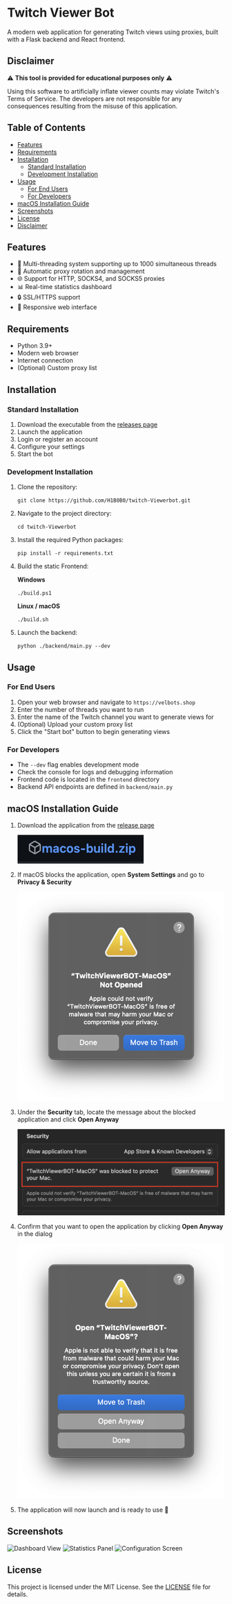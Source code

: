 # Twitch Viewer Bot

A modern web application for generating Twitch views using proxies, built with a Flask backend and React frontend.

## Disclaimer

⚠️ **This tool is provided for educational purposes only** ⚠️

Using this software to artificially inflate viewer counts may violate Twitch's Terms of Service. The developers are not responsible for any consequences resulting from the misuse of this application.

## Table of Contents

- [Features](#features)
- [Requirements](#requirements)
- [Installation](#installation)
  - [Standard Installation](#standard-installation)
  - [Development Installation](#development-installation)
- [Usage](#usage)
  - [For End Users](#for-end-users)
  - [For Developers](#for-developers)
- [macOS Installation Guide](#macos-installation-guide)
- [Screenshots](#screenshots)
- [License](#license)
- [Disclaimer](#disclaimer)

## Features

- 🚀 Multi-threading system supporting up to 1000 simultaneous threads
- 🔄 Automatic proxy rotation and management
- 🌐 Support for HTTP, SOCKS4, and SOCKS5 proxies
- 📊 Real-time statistics dashboard
- 🔒 SSL/HTTPS support
- 📱 Responsive web interface

## Requirements

- Python 3.9+
- Modern web browser
- Internet connection
- (Optional) Custom proxy list

## Installation

### Standard Installation

1. Download the executable from the [releases page](https://github.com/H1B0B0/twitch-Viewerbot/releases)
2. Launch the application
3. Login or register an account
4. Configure your settings
5. Start the bot

### Development Installation

1. Clone the repository:

   ```shell
   git clone https://github.com/H1B0B0/twitch-Viewerbot.git
   ```

2. Navigate to the project directory:

   ```shell
   cd twitch-Viewerbot
   ```

3. Install the required Python packages:

   ```shell
   pip install -r requirements.txt
   ```

4. Build the static Frontend:

   **Windows**

   ```shell
   ./build.ps1
   ```

   **Linux / macOS**

   ```shell
   ./build.sh
   ```

5. Launch the backend:
   ```shell
   python ./backend/main.py --dev
   ```

## Usage

### For End Users

1. Open your web browser and navigate to `https://velbots.shop`
2. Enter the number of threads you want to run
3. Enter the name of the Twitch channel you want to generate views for
4. (Optional) Upload your custom proxy list
5. Click the "Start bot" button to begin generating views

### For Developers

- The `--dev` flag enables development mode
- Check the console for logs and debugging information
- Frontend code is located in the `frontend` directory
- Backend API endpoints are defined in `backend/main.py`

## macOS Installation Guide

1. Download the application from the [release page](https://github.com/H1B0B0/twitch-Viewerbot/releases)

   ![macOS version](./images/macos_file.png)

2. If macOS blocks the application, open **System Settings** and go to **Privacy & Security**

   ![macOS block message](./images/macos_block.png)

3. Under the **Security** tab, locate the message about the blocked application and click **Open Anyway**

   ![Enable macOS application](images/enable_macos.png)

4. Confirm that you want to open the application by clicking **Open Anyway** in the dialog

   ![Execute the app](./images/use_macos.png)

5. The application will now launch and is ready to use 🚀

## Screenshots

![Dashboard View](https://github.com/user-attachments/assets/c292df62-3bde-4240-93c3-a83f573af90e)
![Statistics Panel](https://github.com/user-attachments/assets/ff64062e-7b30-4b14-9faf-0f798197222f)
![Configuration Screen](https://github.com/user-attachments/assets/349d778e-310a-4899-9667-8e1da2893fa8)

## License

This project is licensed under the MIT License. See the [LICENSE](LICENSE) file for details.

